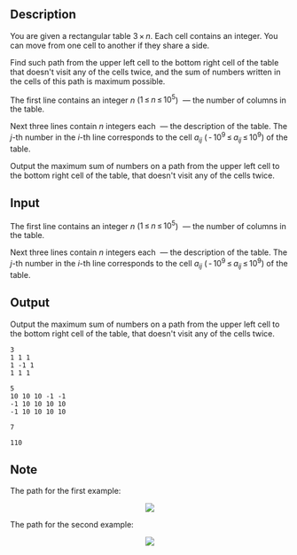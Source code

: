## Description

<div><p>You are given a rectangular table <span class="tex-span">3 × <i>n</i></span>. Each cell contains an integer. You can move from one cell to another if they share a side.</p><p>Find such path from the upper left cell to the bottom right cell of the table that doesn't visit any of the cells twice, and the sum of numbers written in the cells of this path is maximum possible.</p></div><div class="input-specification"><p>The first line contains an integer <span class="tex-span"><i>n</i></span> (<span class="tex-span">1 ≤ <i>n</i> ≤ 10<sup class="upper-index">5</sup></span>) &nbsp;— the number of columns in the table.</p><p>Next three lines contain <span class="tex-span"><i>n</i></span> integers each &nbsp;— the description of the table. The <span class="tex-span"><i>j</i></span>-th number in the <span class="tex-span"><i>i</i></span>-th line corresponds to the cell <span class="tex-span"><i>a</i><sub class="lower-index"><i>ij</i></sub></span> (<span class="tex-span"> - 10<sup class="upper-index">9</sup> ≤ <i>a</i><sub class="lower-index"><i>ij</i></sub> ≤ 10<sup class="upper-index">9</sup></span>) of the table.</p></div><div class="output-specification"><p>Output the maximum sum of numbers on a path from the upper left cell to the bottom right cell of the table, that doesn't visit any of the cells twice.</p></div>

## Input

<p>The first line contains an integer <span class="tex-span"><i>n</i></span> (<span class="tex-span">1 ≤ <i>n</i> ≤ 10<sup class="upper-index">5</sup></span>) &nbsp;— the number of columns in the table.</p><p>Next three lines contain <span class="tex-span"><i>n</i></span> integers each &nbsp;— the description of the table. The <span class="tex-span"><i>j</i></span>-th number in the <span class="tex-span"><i>i</i></span>-th line corresponds to the cell <span class="tex-span"><i>a</i><sub class="lower-index"><i>ij</i></sub></span> (<span class="tex-span"> - 10<sup class="upper-index">9</sup> ≤ <i>a</i><sub class="lower-index"><i>ij</i></sub> ≤ 10<sup class="upper-index">9</sup></span>) of the table.</p>

## Output

<p>Output the maximum sum of numbers on a path from the upper left cell to the bottom right cell of the table, that doesn't visit any of the cells twice.</p>





```input1
3
1 1 1
1 -1 1
1 1 1

```




```input2
5
10 10 10 -1 -1
-1 10 10 10 10
-1 10 10 10 10

```




```output1
7

```




```output2
110

```



## Note

<p>The path for the first example:</p><center> <img class="tex-graphics" src="file://lvpJWTwe.png" style="max-width: 100.0%;max-height: 100.0%;"> </center><p>The path for the second example:</p><center> <img class="tex-graphics" src="file://ClCX6UNb.png" style="max-width: 100.0%;max-height: 100.0%;"> </center>
